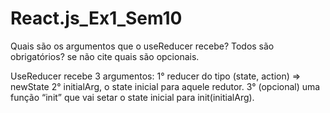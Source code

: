 # React.js_Ex1_Sem10

Quais são os argumentos que o useReducer recebe?
Todos são obrigatórios? se não cite quais são opcionais.

UseReducer recebe 3 argumentos:
1° reducer do tipo (state, action) => newState
2° initialArg, o state inicial para aquele redutor.
3° (opcional) uma função “init” que vai setar o state inicial para init(initialArg).
